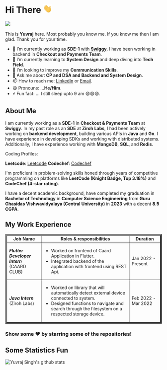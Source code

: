 # Hi There  <img src="https://github.com/yuvraj-2503/yuvraj-2503/blob/master/Hi.gif" width="29px"> 
<!-- <A HREF="https://www.linkedin.com/in/yuvraj-2503"><IMG SRC="https://github.com/yuvraj-2503/yuvraj-2503/blob/master/LinkedIn.svg" WIDTH="29px"></A>
<A HREF="https://github.com/yuvraj-2503"><IMG SRC="https://github.com/yuvraj-2503/yuvraj-2503/blob/master/Github.svg" WIDTH="29px"></A> -->

![](https://komarev.com/ghpvc/?username=yuvraj-2503)
       
This is **Yuvraj** here. Most probably you know me. If you know me then I am glad. Thank you for your time.
         
- 🔭 I’m currently working as **SDE-1** with **<A HREF="https://github.com/Swiggy">Swiggy</A>**. I have been working in backend in **Checkout and Payments Team**.
- 🌱 I’m currently learning to **System Design** and deep diving into **Tech Field**.
- 🤔 I’m looking to improve my **Communication Skills**.
- 💬 Ask me about **CP and DSA and Backend and System Design**.
- 📫 How to reach me: <A HREF="https://www.linkedin.com/in/yuvraj-2503">LinkedIn</a> or <a href="mailto:singh.yuvraj1047@gmail.com">Email</a>.
- 😄 Pronouns: ...**He/Him**.
- ⚡ Fun fact: ...  I still sleep upto 9 am 😄😄😄.

## About Me

I am currently working as a **SDE-1** in **Checkout & Payments Team** at **Swiggy**. In my past role as an **SDE** at **Ziroh Labs**, I had been actively working on **backend development**, building various APIs in **Java** and **Go**. I have experience in developing SDKs and working with distributed systems. Additionally, I have experience working with **MongoDB**, **SQL**, and **Redis**.

Coding Profiles: 

**Leetcode**: <A HREF="https://leetcode.com/u/yuvraj_2503/">Leetcode</a>
**Codechef**: <A HREF="https://www.codechef.com/users/yuvraj_2503">Codechef</a>

I'm proficient in problem-solving skills honed through years of competitive programming on platforms like **LeetCode (Knight Badge, Top 3.18%)** and **CodeChef (4-star rating)**.

I have a decent academic background, have completed my graduation in **Bachelor of Technology** in **Computer Science Engineering** from **Guru Ghasidas Vishwavidyalaya (Central University)** in **2023** with a decent **8.5 CGPA**.

## My Work Experience

<table border='5'>
  <thead>
    <tr>
      <td>
        <center><strong>Job Name</strong></center>
      </td>
      <td>
        <center><strong>Roles & responsibilities </strong></center>
      </td>
      <td>
        <center><strong>Duration</strong></center>
      </td>
    </tr>
  </thead>
  <tbody>
    <tr>
      <td>
        <em><b>Flutter Developer Intern</b></em><br />
         (CAARD CLUB)
      </td>
      <td>
      <ul>
      <li>Worked on frontend of Caard Application in Flutter.</li>
      <li>Integrated backend of the application with frontend using REST Api.</li>
      </ul>
      </td>
      <td>
        Jan 2022 - Present
      </td>
    </tr>
    <tr>
      <td>
        <em><b>Java Intern</b></em><br />
        (Ziroh Labs)
      </td>
      <td>
      <ul>
      <li>Worked on library that will automatically detect external device connected to system.</li>
      <li>Designed functions to navigate and search through the filesystem on a respected storage device.</li>
      </ul>
      </td>
      <td>
        Feb 2022 - Mar 2022
      </td>
    </tr>
  </tbody>
</table>

### Show some ❤️ by starring some of the repositories!

## Some Statistics Fun
![Yuvraj Singh's github stats](https://github-readme-stats.vercel.app/api?username=yuvraj-2503&show_icons=true&line_height=30)<br>
